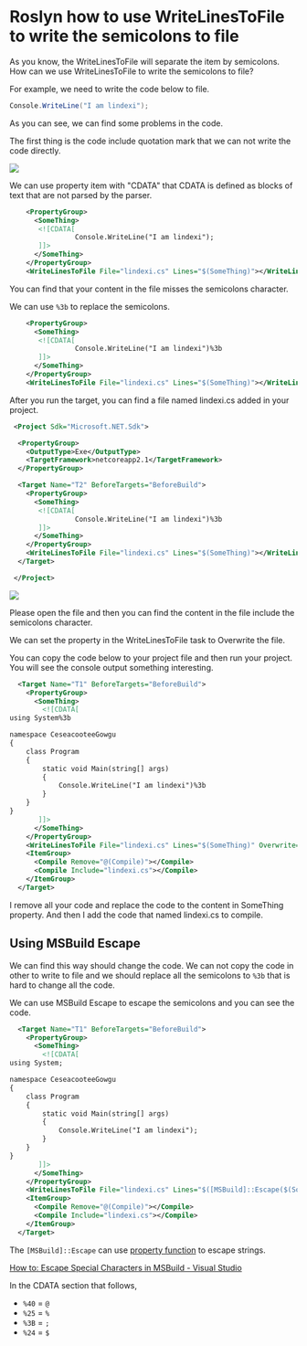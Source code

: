 # Roslyn how to use WriteLinesToFile to write the semicolons to file

As you know, the WriteLinesToFile will separate the item by semicolons. How can we use WriteLinesToFile to write the semicolons to file?

<!--more-->
<!-- CreateTime:2019/11/6 19:13:42 -->

<!-- csdn -->

<!-- 标签：Roslyn,MSBuild,编译器 -->


For example, we need to write the code below to file.

```csharp
Console.WriteLine("I am lindexi");
```

As you can see, we can find some problems in the code.

The first thing is the code include quotation mark that we can not write the code directly.

<!-- ![](image/Roslyn how to use WriteLinesToFile to write the semicolons to file/Roslyn how to use WriteLinesToFile to write the semicolons to file0.png) -->

![](http://cdn.lindexi.site/lindexi%2F2018111161758689)

We can use property item with "CDATA" that CDATA is defined as blocks of text that are not parsed by the parser. 

```xml
    <PropertyGroup>
      <SomeThing>
       <![CDATA[
                Console.WriteLine("I am lindexi");
       ]]>
      </SomeThing>
    </PropertyGroup>
    <WriteLinesToFile File="lindexi.cs" Lines="$(SomeThing)"></WriteLinesToFile>
```

You can find that your content in the file misses the semicolons character.

We can use `%3b` to replace the semicolons. 

```xml
    <PropertyGroup>
      <SomeThing>
       <![CDATA[
                Console.WriteLine("I am lindexi")%3b
       ]]>
      </SomeThing>
    </PropertyGroup>
    <WriteLinesToFile File="lindexi.cs" Lines="$(SomeThing)"></WriteLinesToFile>
```

After you run the target, you can find a file named lindexi.cs added in your project.

```xml
 <Project Sdk="Microsoft.NET.Sdk">

  <PropertyGroup>
    <OutputType>Exe</OutputType>
    <TargetFramework>netcoreapp2.1</TargetFramework>
  </PropertyGroup>

  <Target Name="T2" BeforeTargets="BeforeBuild">
    <PropertyGroup>
      <SomeThing>
       <![CDATA[
                Console.WriteLine("I am lindexi")%3b
       ]]>
      </SomeThing>
    </PropertyGroup>
    <WriteLinesToFile File="lindexi.cs" Lines="$(SomeThing)"></WriteLinesToFile>
  </Target>

 </Project>
``` 

<!-- ![](image/Roslyn how to use WriteLinesToFile to write the semicolons to file/Roslyn how to use WriteLinesToFile to write the semicolons to file1.png) -->

![](http://cdn.lindexi.site/lindexi%2F2018111162627461)

Please open the file and then you can find the content in the file include the semicolons character.

We can set the property in the WriteLinesToFile task to Overwrite the file.

You can copy the code below to your project file and then run your project. You will see the console output something interesting.

```xml
  <Target Name="T1" BeforeTargets="BeforeBuild">
    <PropertyGroup>
      <SomeThing>
        <![CDATA[
using System%3b

namespace CeseacooteeGowgu
{
    class Program
    {
        static void Main(string[] args)
        {
            Console.WriteLine("I am lindexi")%3b
        }
    }
}
       ]]>
      </SomeThing>
    </PropertyGroup>
    <WriteLinesToFile File="lindexi.cs" Lines="$(SomeThing)" Overwrite="true"></WriteLinesToFile>
    <ItemGroup>
      <Compile Remove="@(Compile)"></Compile>
      <Compile Include="lindexi.cs"></Compile>
    </ItemGroup>
  </Target>
```

I remove all your code and replace the code to the content in SomeThing property. And then I add the code that named lindexi.cs to compile.

## Using MSBuild Escape

We can find this way should change the code. We can not copy the code in other to write to file and we should replace all the semicolons to `%3b` that is hard to change all the code.

We can use MSBuild Escape to escape the semicolons and you can see the code.

```xml
  <Target Name="T1" BeforeTargets="BeforeBuild">
    <PropertyGroup>
      <SomeThing>
        <![CDATA[
using System;

namespace CeseacooteeGowgu
{
    class Program
    {
        static void Main(string[] args)
        {
            Console.WriteLine("I am lindexi");
        }
    }
}
       ]]>
      </SomeThing>
    </PropertyGroup>
    <WriteLinesToFile File="lindexi.cs" Lines="$([MSBuild]::Escape($(SomeThing)))" Overwrite="true"></WriteLinesToFile>
    <ItemGroup>
      <Compile Remove="@(Compile)"></Compile>
      <Compile Include="lindexi.cs"></Compile>
    </ItemGroup>
  </Target>
```

The `[MSBuild]::Escape` can use [property function](https://docs.microsoft.com/en-us/visualstudio/msbuild/property-functions?wt.mc_id=MVP) to escape strings. 

[How to: Escape Special Characters in MSBuild - Visual Studio](https://docs.microsoft.com/en-us/visualstudio/msbuild/how-to-escape-special-characters-in-msbuild?wt.mc_id=MVP )


In the CDATA section that follows, 
             
- `%40` = `@`
- `%25` = `% `
- `%3B` = `;`
- `%24` = `$`